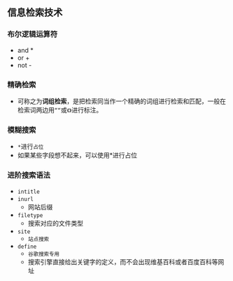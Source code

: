 ## 信息检索技术

### 布尔逻辑运算符

+ and *
+ or  +
+ not - 

### 精确检索

+ 可称之为**词组检索**，是把检索同当作一个精确的词组进行检索和匹配，一般在检索词两边用`““`或`《》`进行标注。

### 模糊搜索

+ `*`进行`占位`
+ 如果某些字段想不起来，可以使用*进行占位

### 进阶搜索语法

+ `intitle`
+ `inurl`
  + 网站后缀
+ `filetype`
  + 搜索对应的文件类型
+ `site`
  + `站点搜索`
+ `define`
  + `谷歌搜索专用`
  + 搜索引擎直接给出关键字的定义，而不会出现维基百科或者百度百科等网址
